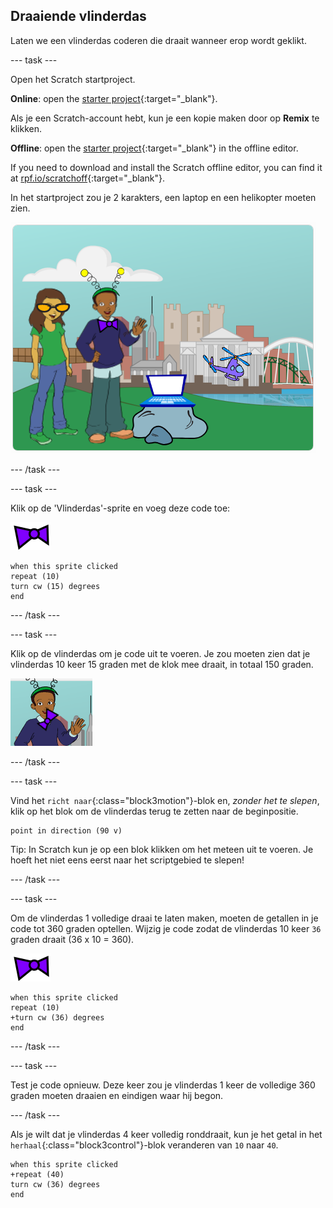 ## Draaiende vlinderdas

Laten we een vlinderdas coderen die draait wanneer erop wordt geklikt.

--- task ---

Open het Scratch startproject.

**Online**: open the [starter project](https://rpf.io/tech-toys-on){:target="_blank"}.

Als je een Scratch-account hebt, kun je een kopie maken door op **Remix** te klikken.

**Offline**: open the [starter project](https://rpf.io/p/en/tech-toys-go){:target="_blank"} in the offline editor.

If you need to download and install the Scratch offline editor, you can find it at [rpf.io/scratchoff](https://rpf.io/scratchoff){:target="_blank"}.

In het startproject zou je 2 karakters, een laptop en een helikopter moeten zien.

![startprojecten](images/toys-starter.png)

--- /task ---

--- task ---

Klik op de 'Vlinderdas'-sprite en voeg deze code toe:

![vlinderdassprite](images/bowtie-sprite.png)

```blocks3
when this sprite clicked
repeat (10)
turn cw (15) degrees
end
```

--- /task ---


--- task ---

Klik op de vlinderdas om je code uit te voeren. Je zou moeten zien dat je vlinderdas 10 keer 15 graden met de klok mee draait, in totaal 150 graden.

![vlinderdas die 150 graden draait](images/toys-bowtie-test.png)

--- /task ---

--- task ---

Vind het `richt naar`{:class="block3motion"}-blok en, _zonder het te slepen_, klik op het blok om de vlinderdas terug te zetten naar de beginpositie.

```blocks3
point in direction (90 v)
```

Tip: In Scratch kun je op een blok klikken om het meteen uit te voeren. Je hoeft het niet eens eerst naar het scriptgebied te slepen!

--- /task ---

--- task ---

Om de vlinderdas 1 volledige draai te laten maken, moeten de getallen in je code tot 360 graden optellen. Wijzig je code zodat de vlinderdas 10 keer `36` graden draait (36 x 10 = 360).

![vlinderdassprite](images/bowtie-sprite.png)

```blocks3
when this sprite clicked
repeat (10)
+turn cw (36) degrees
end
```

--- /task ---

--- task ---

Test je code opnieuw. Deze keer zou je vlinderdas 1 keer de volledige 360 graden moeten draaien en eindigen waar hij begon.

--- /task ---

Als je wilt dat je vlinderdas 4 keer volledig ronddraait, kun je het getal in het `herhaal`{:class="block3control"}-blok veranderen van `10` naar `40`.

```blocks3
when this sprite clicked
+repeat (40)
turn cw (36) degrees
end
```
